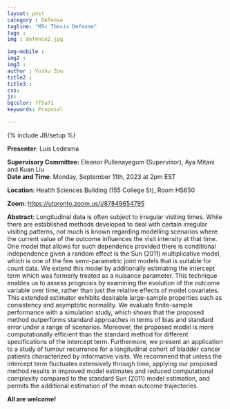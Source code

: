 ```yaml
---
layout: post
category : Defense
tagline: "MSc Thesis Defense"
tags : 
img : defence2.jpg

img-mobile : 
img2 : 
img3 : 
author : Yushu Zou
title2 : 
title3 : 
css: 
js: 
bgcolor: ff5a71
keywords: Proposal

---
```


{% include JB/setup %}


**Presenter**: Luis Ledesma

**Supervisory Committee:** Eleanor Pullenayegum (Supervisor), Aya Mitani and Kuan Liu   
**Date and Time**:  Monday, September 11th, 2023 at 2pm EST

**Location**: Health Sciences Building (155 College St), Room HS650

**Zoom**:  https://utoronto.zoom.us/j/87849654795

<!--more-->

**Abstract**: Longitudinal data is often subject to irregular visiting times. While there are established methods developed to deal with certain irregular visiting patterns, not much is known regarding modelling scenarios where the current value of the outcome influences the visit intensity at that time. One model that allows for such dependence provided there is conditional independence given a random effect is the Sun (2011) multiplicative model, which is one of the few semi-parametric joint models that is suitable for count data. We extend this model by additionally estimating the intercept term which was formerly treated as a nuisance parameter. This technique enables us to assess prognosis by examining the evolution of the outcome variable over time, rather than just the relative effects of model covariates. This extended estimator exhibits desirable large-sample properties such as consistency and asymptotic normality. We evaluate finite-sample performance with a simulation study, which shows that the proposed method outperforms standard approaches in terms of bias and standard error under a range of scenarios. Moreover, the proposed model is more computationally efficient than the standard method for different specifications of the intercept term. Furthermore, we present an application to a study of tumour recurrence for a longitudinal cohort of bladder cancer patients characterized by informative visits. We recommend that unless the intercept term fluctuates extensively through time, applying our proposed method results in improved model estimates and reduced computational complexity compared to the standard Sun (2011) model estimation, and permits the additional estimation of the mean outcome trajectories.

**All are welcome!**
